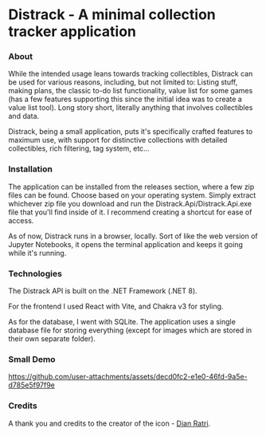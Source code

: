 # Distrack - A minimal collection tracker application

### About

While the intended usage leans towards tracking collectibles, Distrack can be used for various reasons, including, but not limited to: Listing stuff, making plans, the classic to-do list functionality, value list for some games (has a few features supporting this since the initial idea was to create a value list tool). Long story short, literally anything that involves collectibles and data.

Distrack, being a small application, puts it's specifically crafted features to maximum use, with support for distinctive collections with detailed collectibles, rich filtering, tag system, etc...

### Installation

The application can be installed from the releases section, where a few zip files can be found. Choose based on your operating system. Simply extract whichever zip file you download and run the Distrack.Api/Distrack.Api.exe file that you'll find inside of it. I recommend creating a shortcut for ease of access.

As of now, Distrack runs in a browser, locally. Sort of like the web version of Jupyter Notebooks, it opens the terminal application and keeps it going while it's running.

### Technologies

The Distrack API is built on the .NET Framework (.NET 8).

For the frontend I used React with Vite, and Chakra v3 for styling.

As for the database, I went with SQLite. The application uses a single database file for storing everything (except for images which are stored in their own separate folder).

### Small Demo

<https://github.com/user-attachments/assets/decd0fc2-e1e0-46fd-9a5e-d785e5f97f9e>

### Credits

A thank you and credits to the creator of the icon - [Dian Ratri](https://icon-icons.com/users/qOVgwSmDXhvP9p8KOswI1/icon-sets/).
